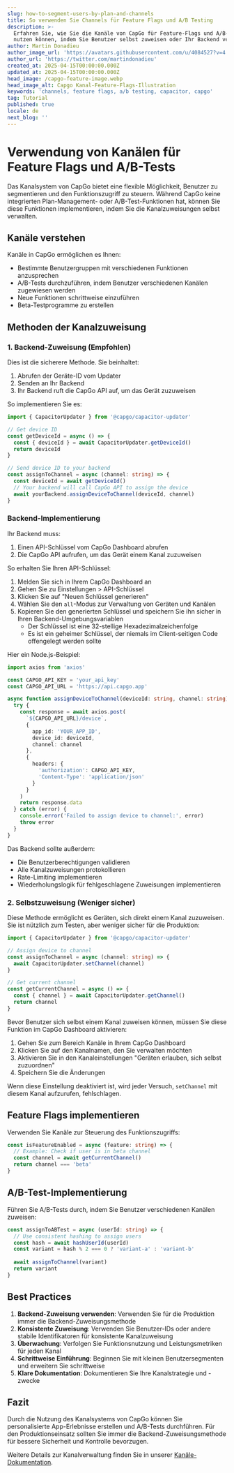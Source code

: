 ```yaml
---
slug: how-to-segment-users-by-plan-and-channels
title: So verwenden Sie Channels für Feature Flags und A/B Testing
description: >-
  Erfahren Sie, wie Sie die Kanäle von CapGo für Feature-Flags und A/B-Tests
  nutzen können, indem Sie Benutzer selbst zuweisen oder Ihr Backend verwenden
author: Martin Donadieu
author_image_url: 'https://avatars.githubusercontent.com/u/4084527?v=4'
author_url: 'https://twitter.com/martindonadieu'
created_at: 2025-04-15T00:00:00.000Z
updated_at: 2025-04-15T00:00:00.000Z
head_image: /capgo-feature-image.webp
head_image_alt: Capgo Kanal-Feature-Flags-Illustration
keywords: 'channels, feature flags, a/b testing, capacitor, capgo'
tag: Tutorial
published: true
locale: de
next_blog: ''
---
```

# Verwendung von Kanälen für Feature Flags und A/B-Tests

Das Kanalsystem von CapGo bietet eine flexible Möglichkeit, Benutzer zu segmentieren und den Funktionszugriff zu steuern. Während CapGo keine integrierten Plan-Management- oder A/B-Test-Funktionen hat, können Sie diese Funktionen implementieren, indem Sie die Kanalzuweisungen selbst verwalten.

## Kanäle verstehen

Kanäle in CapGo ermöglichen es Ihnen:
- Bestimmte Benutzergruppen mit verschiedenen Funktionen anzusprechen
- A/B-Tests durchzuführen, indem Benutzer verschiedenen Kanälen zugewiesen werden
- Neue Funktionen schrittweise einzuführen
- Beta-Testprogramme zu erstellen

## Methoden der Kanalzuweisung

### 1. Backend-Zuweisung (Empfohlen)

Dies ist die sicherere Methode. Sie beinhaltet:
1. Abrufen der Geräte-ID vom Updater
2. Senden an Ihr Backend
3. Ihr Backend ruft die CapGo API auf, um das Gerät zuzuweisen

So implementieren Sie es:

```typescript
import { CapacitorUpdater } from '@capgo/capacitor-updater'

// Get device ID
const getDeviceId = async () => {
  const { deviceId } = await CapacitorUpdater.getDeviceId()
  return deviceId
}

// Send device ID to your backend
const assignToChannel = async (channel: string) => {
  const deviceId = await getDeviceId()
  // Your backend will call CapGo API to assign the device
  await yourBackend.assignDeviceToChannel(deviceId, channel)
}
```

### Backend-Implementierung

Ihr Backend muss:
1. Einen API-Schlüssel vom CapGo Dashboard abrufen
2. Die CapGo API aufrufen, um das Gerät einem Kanal zuzuweisen

So erhalten Sie Ihren API-Schlüssel:
1. Melden Sie sich in Ihrem CapGo Dashboard an
2. Gehen Sie zu Einstellungen > API-Schlüssel
3. Klicken Sie auf "Neuen Schlüssel generieren"
4. Wählen Sie den `all`-Modus zur Verwaltung von Geräten und Kanälen
5. Kopieren Sie den generierten Schlüssel und speichern Sie ihn sicher in Ihren Backend-Umgebungsvariablen
   - Der Schlüssel ist eine 32-stellige Hexadezimalzeichenfolge
   - Es ist ein geheimer Schlüssel, der niemals im Client-seitigen Code offengelegt werden sollte

Hier ein Node.js-Beispiel:

```typescript
import axios from 'axios'

const CAPGO_API_KEY = 'your_api_key'
const CAPGO_API_URL = 'https://api.capgo.app'

async function assignDeviceToChannel(deviceId: string, channel: string) {
  try {
    const response = await axios.post(
      `${CAPGO_API_URL}/device`,
      {
        app_id: 'YOUR_APP_ID',
        device_id: deviceId,
        channel: channel
      },
      {
        headers: {
          'authorization': CAPGO_API_KEY,
          'Content-Type': 'application/json'
        }
      }
    )
    return response.data
  } catch (error) {
    console.error('Failed to assign device to channel:', error)
    throw error
  }
}
```

Das Backend sollte außerdem:
- Die Benutzerberechtigungen validieren
- Alle Kanalzuweisungen protokollieren
- Rate-Limiting implementieren
- Wiederholungslogik für fehlgeschlagene Zuweisungen implementieren

### 2. Selbstzuweisung (Weniger sicher)

Diese Methode ermöglicht es Geräten, sich direkt einem Kanal zuzuweisen. Sie ist nützlich zum Testen, aber weniger sicher für die Produktion:

```typescript
import { CapacitorUpdater } from '@capgo/capacitor-updater'

// Assign device to channel
const assignToChannel = async (channel: string) => {
  await CapacitorUpdater.setChannel(channel)
}

// Get current channel
const getCurrentChannel = async () => {
  const { channel } = await CapacitorUpdater.getChannel()
  return channel
}
```

Bevor Benutzer sich selbst einem Kanal zuweisen können, müssen Sie diese Funktion im CapGo Dashboard aktivieren:

1. Gehen Sie zum Bereich Kanäle in Ihrem CapGo Dashboard
2. Klicken Sie auf den Kanalnamen, den Sie verwalten möchten
3. Aktivieren Sie in den Kanaleinstellungen "Geräten erlauben, sich selbst zuzuordnen"
4. Speichern Sie die Änderungen

Wenn diese Einstellung deaktiviert ist, wird jeder Versuch, `setChannel` mit diesem Kanal aufzurufen, fehlschlagen.

## Feature Flags implementieren

Verwenden Sie Kanäle zur Steuerung des Funktionszugriffs:

```typescript
const isFeatureEnabled = async (feature: string) => {
  // Example: Check if user is in beta channel
  const channel = await getCurrentChannel()
  return channel === 'beta'
}
```

## A/B-Test-Implementierung

Führen Sie A/B-Tests durch, indem Sie Benutzer verschiedenen Kanälen zuweisen:

```typescript
const assignToABTest = async (userId: string) => {
  // Use consistent hashing to assign users
  const hash = await hashUserId(userId)
  const variant = hash % 2 === 0 ? 'variant-a' : 'variant-b'
  
  await assignToChannel(variant)
  return variant
}
```

## Best Practices

1. **Backend-Zuweisung verwenden**: Verwenden Sie für die Produktion immer die Backend-Zuweisungsmethode
2. **Konsistente Zuweisung**: Verwenden Sie Benutzer-IDs oder andere stabile Identifikatoren für konsistente Kanalzuweisung
3. **Überwachung**: Verfolgen Sie Funktionsnutzung und Leistungsmetriken für jeden Kanal
4. **Schrittweise Einführung**: Beginnen Sie mit kleinen Benutzersegmenten und erweitern Sie schrittweise
5. **Klare Dokumentation**: Dokumentieren Sie Ihre Kanalstrategie und -zwecke

## Fazit

Durch die Nutzung des Kanalsystems von CapGo können Sie personalisierte App-Erlebnisse erstellen und A/B-Tests durchführen. Für den Produktionseinsatz sollten Sie immer die Backend-Zuweisungsmethode für bessere Sicherheit und Kontrolle bevorzugen.

Weitere Details zur Kanalverwaltung finden Sie in unserer [Kanäle-Dokumentation](/docs/live-updates/channels/).
